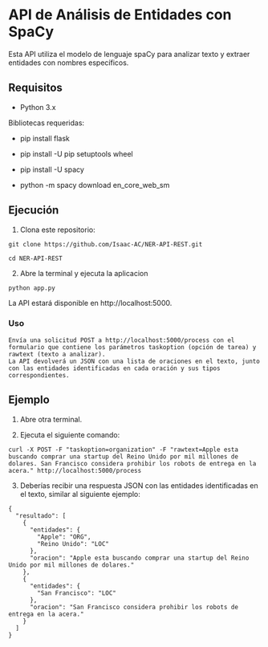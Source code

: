 # API de Análisis de Entidades con SpaCy

Esta API utiliza el modelo de lenguaje spaCy para analizar texto y extraer entidades con nombres específicos.

## Requisitos

- Python 3.x

Bibliotecas requeridas:

- pip install flask 

- pip install -U pip setuptools wheel

- pip install -U spacy

- python -m spacy download en_core_web_sm


## Ejecución


1. Clona este repositorio:


~~~ 
git clone https://github.com/Isaac-AC/NER-API-REST.git

cd NER-API-REST
~~~

2. Abre la terminal y ejecuta la aplicacion 

~~~
python app.py
~~~

La API estará disponible en http://localhost:5000.



### Uso

    Envía una solicitud POST a http://localhost:5000/process con el formulario que contiene los parámetros taskoption (opción de tarea) y rawtext (texto a analizar).
    La API devolverá un JSON con una lista de oraciones en el texto, junto con las entidades identificadas en cada oración y sus tipos correspondientes.


## Ejemplo 

1. Abre otra terminal.

2. Ejecuta el siguiente comando:

~~~
curl -X POST -F "taskoption=organization" -F "rawtext=Apple esta buscando comprar una startup del Reino Unido por mil millones de dolares. San Francisco considera prohibir los robots de entrega en la acera." http://localhost:5000/process

~~~

3. Deberías recibir una respuesta JSON con las entidades identificadas en el texto, similar al siguiente ejemplo:

~~~
{
  "resultado": [
    {
      "entidades": {
        "Apple": "ORG",
        "Reino Unido": "LOC"
      },
      "oracion": "Apple esta buscando comprar una startup del Reino Unido por mil millones de dolares."
    },
    {
      "entidades": {
        "San Francisco": "LOC"
      },
      "oracion": "San Francisco considera prohibir los robots de entrega en la acera."
    }
  ]
}
~~~

